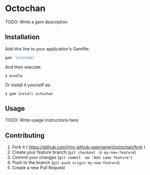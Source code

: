 # Octochan

TODO: Write a gem description

## Installation

Add this line to your application's Gemfile:

```ruby
gem 'octochan'
```

And then execute:

    $ bundle

Or install it yourself as:

    $ gem install octochan

## Usage

TODO: Write usage instructions here

## Contributing

1. Fork it ( https://github.com/[my-github-username]/octochan/fork )
2. Create your feature branch (`git checkout -b my-new-feature`)
3. Commit your changes (`git commit -am 'Add some feature'`)
4. Push to the branch (`git push origin my-new-feature`)
5. Create a new Pull Request
